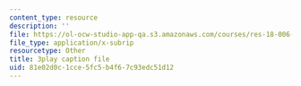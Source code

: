 ```yaml
---
content_type: resource
description: ''
file: https://ol-ocw-studio-app-qa.s3.amazonaws.com/courses/res-18-006-calculus-revisited-single-variable-calculus-fall-2010/81e02d0c1cce5fc5b4f67c93edc51d12_WfdBrggGJyg.vtt
file_type: application/x-subrip
resourcetype: Other
title: 3play caption file
uid: 81e02d0c-1cce-5fc5-b4f6-7c93edc51d12
---
```

